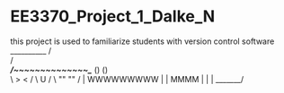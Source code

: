 # EE3370_Project_1_Dalke_N


this project is used to familiarize students with version control software
          __________
         /          \
        /            \
  _____/~~~~~~~~~~~~~~\______
     ()                ()  
      \    >       <   /
       \       U      /
        \    "" ""   /
         | WWWWWWWWW |
          |   MMMM  | 
          |         |
           \_______/